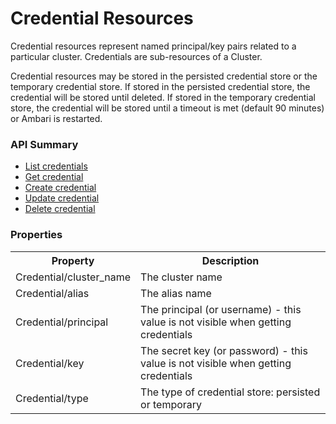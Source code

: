 <!---
Licensed to the Apache Software Foundation (ASF) under one or more
contributor license agreements. See the NOTICE file distributed with
this work for additional information regarding copyright ownership.
The ASF licenses this file to You under the Apache License, Version 2.0
(the "License"); you may not use this file except in compliance with
the License. You may obtain a copy of the License at

http://www.apache.org/licenses/LICENSE-2.0

Unless required by applicable law or agreed to in writing, software
distributed under the License is distributed on an "AS IS" BASIS,
WITHOUT WARRANTIES OR CONDITIONS OF ANY KIND, either express or implied.
See the License for the specific language governing permissions and
limitations under the License.
-->

# Credential Resources
Credential resources represent named principal/key pairs related to a particular cluster. Credentials are sub-resources of a Cluster.

Credential resources may be stored in the persisted credential store or the temporary credential store. If stored in the persisted credential store, the credential will be stored until deleted. If stored in the temporary credential store, the credential will be stored until a timeout is met (default 90 minutes) or Ambari is restarted. 

### API Summary

- [List credentials](credential-list.md)
- [Get credential](credential-get.md)
- [Create credential](credential-create.md)
- [Update credential](credential-update.md)
- [Delete credential](credential-delete.md)

### Properties

<table>
  <tr>
    <th>Property</th>
    <th>Description</th>
  </tr>
  <tr>
    <td>Credential/cluster_name</td>
    <td>The cluster name</td>  
  </tr>
  <tr>
    <td>Credential/alias</td>
    <td>The alias name</td>  
  </tr>
  <tr>
    <td>Credential/principal</td>
    <td>The principal (or username) - this value is not visible when getting credentials</td>  
  </tr>
  <tr>
    <td>Credential/key</td>
    <td>The secret key (or password) - this value is not visible when getting credentials</td>  
  </tr>
  <tr>
    <td>Credential/type</td>
    <td>The type of credential store: persisted or temporary</td>  
  </tr>
</table>

